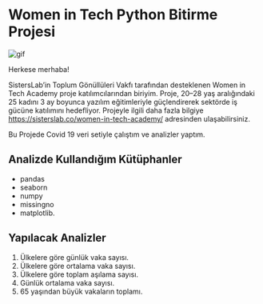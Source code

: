 # Women in Tech Python Bitirme Projesi
![gif](https://media.giphy.com/media/dVuyBgq2z5gVBkFtDc/giphy.gif)

Herkese merhaba!

SistersLab’in Toplum Gönüllüleri Vakfı tarafından desteklenen Women in Tech Academy proje katılımcılarından biriyim. Proje, 20–28 yaş aralığındaki 25 kadını 3 ay boyunca yazılım eğitimleriyle güçlendirerek sektörde iş gücüne katılımını hedefliyor. Projeyle ilgili daha fazla bilgiye https://sisterslab.co/women-in-tech-academy/ adresinden ulaşabilirsiniz.

Bu Projede Covid 19 veri setiyle çalıştım ve analizler yaptım.

## Analizde Kullandığım Kütüphanler
* pandas
* seaborn 
* numpy 
* missingno 
* matplotlib.

## Yapılacak Analizler
1. Ülkelere göre günlük vaka sayısı.
2. Ülkelere göre ortalama vaka sayısı.
3. Ülkelere göre toplam aşılama sayısı.
4. Günlük ortalama vaka sayısı.
5. 65 yaşından büyük vakaların toplamı.
